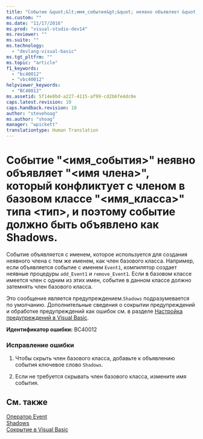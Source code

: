 ```yaml
---
title: "Событие &quot;&lt;имя_события&gt;&quot; неявно объявляет &quot;&lt;имя члена&gt;&quot;, который конфликтует с членом в базовом классе &quot;&lt;имя_класса&gt;&quot; типа &lt;тип&gt;, и поэтому событие должно быть объявлено как Shadows. | Microsoft Docs"
ms.custom: ""
ms.date: "11/17/2016"
ms.prod: "visual-studio-dev14"
ms.reviewer: ""
ms.suite: ""
ms.technology: 
  - "devlang-visual-basic"
ms.tgt_pltfrm: ""
ms.topic: "article"
f1_keywords: 
  - "bc40012"
  - "vbc40012"
helpviewer_keywords: 
  - "BC40012"
ms.assetid: 5f14e8bd-a227-4115-af99-cd2b6fe4dc0e
caps.latest.revision: 10
caps.handback.revision: 10
author: "stevehoag"
ms.author: "shoag"
manager: "wpickett"
translationtype: Human Translation
---
```

# Событие &quot;&lt;имя_события&gt;&quot; неявно объявляет &quot;&lt;имя члена&gt;&quot;, который конфликтует с членом в базовом классе &quot;&lt;имя_класса&gt;&quot; типа &lt;тип&gt;, и поэтому событие должно быть объявлено как Shadows.
Событие объявляется с именем, которое используется для создания неявного члена с тем же именем, как член базового класса. Например, если объявляется событие с именем `Event1`, компилятор создает неявные процедуры `add_Event1` и `remove_Event1`. Если в базовом классе имеется член с одним из этих имен, событие в данном классе должно затемнять член базового класса.  
  
 Это сообщение является предупреждением.`Shadows` подразумевается по умолчанию. Дополнительные сведения о сокрытии предупреждений и обработке предупреждений как ошибок см. в разделе [Настройка предупреждений в Visual Basic](/visual-studio/ide/configuring-warnings-in-visual-basic).  
  
 **Идентификатор ошибки:** BC40012  
  
### Исправление ошибки  
  
1.  Чтобы скрыть член базового класса, добавьте к объявлению события ключевое слово `Shadows`.  
  
2.  Если не требуется скрывать член базового класса, измените имя события.  
  
## См. также  
 [Оператор Event](../../visual-basic/language-reference/statements/event-statement.md)   
 [Shadows](../../visual-basic/language-reference/modifiers/shadows.md)   
 [Сокрытие в Visual Basic](../../visual-basic/programming-guide/language-features/declared-elements/shadowing.md)